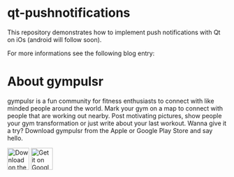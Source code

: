 # qt-pushnotifications

This repository demonstrates how to implement push notifications with Qt on iOs (android will follow soon).

For more informations see the following blog entry: 

About gympulsr
==============

gympulsr is a fun community for fitness enthusiasts to connect with like minded people around the world. Mark your gym on a map to connect with people that are working out nearby. Post motivating pictures, show people your gym transformation or just write about your last workout.
Wanna give it a try? Download gympulsr from the Apple or Google Play Store and say hello.

<a style="margin-bottom: 0;" href='
https://itunes.apple.com/us/app/apple-store/id1202562137?mt=8'><img alt='Download on the App Store' src='https://gympulsr.com/blog/assets/article_images/2017-02-23-working-with-qt-mobile/apple-store-badge.png' height="50px"/></a>
<a style="margin-bottom: 0;" href='https://play.google.com/store/apps/details?id=com.gympulsr.gympulsr'><img alt='Get it on Google Play' src='https://gympulsr.com/blog/assets/article_images/2017-02-23-working-with-qt-mobile/google-play-badge.png' height="50px"/></a>

